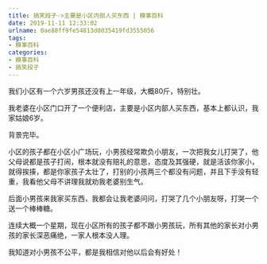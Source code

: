 ```yaml
---
title: 搞笑段子->主要是小区内部人买东西 | 糗事百科
date: 2019-11-11 12:33:02
urlname: 0ae88ff9fe54813d0035419fd3555056
tags: 
- 糗事百科
categories:
- 糗事百科
- 搞笑段子
---
```

我们小区有一个六岁男孩还没有上一年级，大概80斤，特别壮。

我老婆在小区门口开了一个便利店，主要是小区内部人买东西，基本上都认识，我家姑娘6岁。

背景完毕。

小区的孩子都在小区小广场玩，小男孩经常欺负小朋友，一次把我女儿打哭了，他父母说都是孩子打闹，根本就没有赔礼的意思，态度及其强硬，就是活该你家小，就得挨揍，都是你家孩子太壮了，打别的小孩两三个都没有问题，并且下手没有轻重，我看他父母不讲理我就劝我老婆别生气。

后面小男孩来我家买东西，我都会让我老婆问问，打哭了几个小朋友呀，打哭一个送一个棒棒糖。

连续大概一个星期，现在小区所有的孩子都不跟小男孩玩，所有其他的家长对小男孩的家长深恶痛绝，一家人根本没人理。

我知道对小男孩不公平，都是我相信对他以后会有好处！


